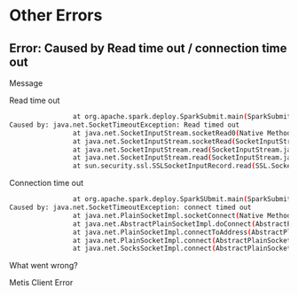# Other Errors

## Error: Caused by Read time out / connection time out

Message

Read time out

```bash
				at org.apache.spark.deploy.SparkSubmit.main(SparkSubmit.s
Caused by: java.net.SocketTimeoutException: Read timed out
				at java.net.SocketInputStream.socketRead0(Native Method)
				at java.net.SocketInputStream.socketRead(SocketInputStream....
				at java.net.SocketInputStream.read(SocketInputStream.java.....
				at java.net.SocketInputStream.read(SocketInputStream.java.....
				at sun.security.ssl.SSLSocketInputRecord.read(SSL.SocketInput..
```

Connection time out

```bash
				at org.apache.spark.deploy.SparkSUbmit.main(SparkSubmit.scala)
Caused by: java.net.SocketTimeoutException: connect timed out
				at java.net.PlainSocketImpl.socketConnect(Native Method)
				at java.net.AbstractPlainSocketImpl.doConnect(AbstractPlainSocketImpl.java
				at java.net.PlainSocketImpl.connectToAddress(AbstractPlainSocketImpl.java
				at java.net.PlainSocketImpl.connect(AbstractPlainSocketImpl.java
				at java.net.SocksSocketImpl.connect(AbstractPlainSocketImpl.java:392)
```

What went wrong?

Metis Client Error